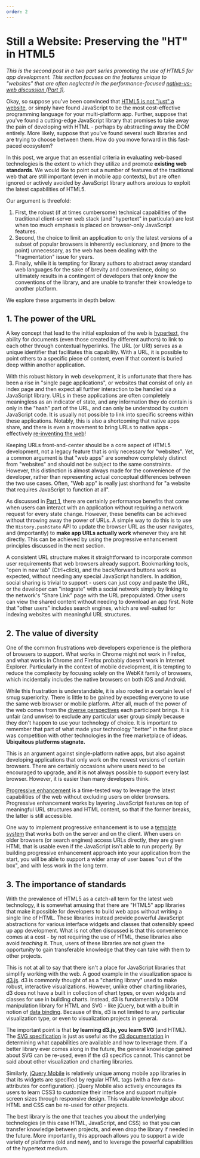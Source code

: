 ```yaml
---
order: 2
---
```


Still a Website: Preserving the "HT" in HTML5
=============================================

*This is the second post in a two part series promoting the use of HTML5 for app development. This section focuses on the features unique to "websites" that are often neglected in the performance-focused [native-vs-web discussion (Part 1)](https://wq.io/docs/web-app).*

Okay, so suppose you've been convinced that [HTML5 is not "just" a website](https://wq.io/docs/web-app), or simply have found JavaScript to be the most cost-effective programming language for your multi-platform app. Further, suppose that you've found a cutting-edge JavaScript library that promises to take away the pain of developing with HTML - perhaps by abstracting away the DOM entirely. More likely, suppose that you've found several such libraries and are trying to choose between them. How do you move forward in this fast-paced ecosystem?

In this post, we argue that an essential criteria in evaluating web-based technologies is the extent to which they utilize and promote **existing web standards**.  We would like to point out a number of features of the traditional web that are still important (even in mobile app contexts), but are often ignored or actively avoided by JavaScript library authors anxious to exploit the latest capabilities of HTML5.

Our argument is threefold:

 1. First, the robust (if at times cumbersome) technical capabilities of the traditional client-server web stack (and "hypertext" in particular) are lost when too much emphasis is placed on browser-only JavaScript features.
 2. Second, the choice to limit an application to only the latest versions of a subset of popular browsers is inherently exclusionary, and (more to the point) unnecessary, as the web has been dealing with the "fragmentation" issue for years.
 3. Finally, while it is tempting for library authors to abstract away standard web languages for the sake of brevity and convenience, doing so ultimately results in a contingent of developers that only know the conventions of the library, and are unable to transfer their knowledge to another platform.
 
We explore these arguments in depth below.

## 1. The power of the URL
A key concept that lead to the initial explosion of the web is [hypertext], the ability for documents (even those created by different authors) to link to each other through contextual hyperlinks.  The URL (or URI) serves as a unique identifier that facilitates this capability.  With a URL, it is possible to point others to a specific piece of content, even if that content is buried deep within another application.

With this robust history in web development, it is unfortunate that there has been a rise in "single page applications", or websites that consist of only an index page and then expect all further interaction to be handled via a JavaScript library.  URLs in these applications are often completely meaningless as an indicator of state, and any information they do contain is only in the "hash" part of the URL, and can only be understood by custom JavaScript code.  It is usually not possible to link into specific screens within these applications.  Notably, this is also a shortcoming that native apps share, and there is even a movement to bring URLs to native apps - effectively [re-inventing the web]!

Keeping URLs front-and-center should be a core aspect of HTML5 development, not a legacy feature that is only necessary for "websites".  Yet, a common argument is that "web apps" are somehow completely distinct from "websites" and should not be subject to the same constraints.  However, this distinction is almost always made for the convenience of the developer, rather than representing actual conceptual differences between the two use cases.  Often, "Web app" is really just shorthand for "a website that requires JavaScript to function at all".

As discussed in [Part 1](https://wq.io/docs/web-app), there are certainly performance benefits that come when users can interact with an application without requiring a network request for every state change.  However, these benefits can be achieved without throwing away the power of URLs.  A simple way to do this is to use the `History.pushState` API to update the browser URL as the user navigates, and (importantly) to **make app URLs actually work** whenever they are hit directly.  This can be achieved by using the progressive enhancement principles discussed in the next section.

A consistent URL structure makes it straightforward to incorporate common user requirements that web browsers already support.  Bookmarking tools, "open in new tab" (Ctrl+click), and the back/forward buttons work as expected, without needing any special JavaScript handlers.  In addition, social sharing is trivial to support - users can just copy and paste the URL, or the developer can "integrate" with a social network simply by linking to the network's "Share Link" page with the URL prepopulated.  Other users can view the shared content without needing to download an app first.  Note that "other users" includes search engines, which are well-suited for indexing websites with meaningful URL structures.

## 2. The value of diversity
One of the common frustrations web developers experience is the plethora of browsers to support.  What works in Chrome might not work in Firefox, and what works in Chrome and Firefox probably doesn't work in Internet Explorer.  Particularly in the context of mobile development, it is tempting to reduce the complexity by focusing solely on the WebKit family of browsers, which incidentally includes the native browsers on both iOS and Android.

While this frustration is understandable, it is also rooted in a certain level of smug superiority.  There is little to be gained by expecting everyone to use the same web browser or mobile platform.  After all, much of the power of the web comes from the [diverse perspectives] each participant brings.  It is unfair (and unwise) to exclude any particular user group simply because they don't happen to use your technology of choice.  It is important to remember that part of what made your technology "better" in the first place was competition with other technologies in the free marketplace of ideas.  **Ubiquitous platforms stagnate.**

This is an argument against single-platform native apps, but also against developing applications that only work on the newest versions of certain browsers.  There are certainly occasions where users need to be encouraged to upgrade, and it is not always possible to support every last browser.  However, it is easier than many developers think.

[Progressive enhancement] is a time-tested way to leverage the latest capabilities of the web without excluding users on older browsers.  Progressive enhancement works by layering JavaScript features on top of meaningful URL structures and HTML content, so that if the former breaks, the latter is still accessible.

One way to implement progressive enhancement is to use a [template system] that works both on the server and on the client.  When users on older browsers (or search engines) access URLs directly, they are given HTML that is usable even if the JavaScript isn't able to run properly.  By building progressive enhancement approach into your application from the start, you will be able to support a wider array of user bases "out of the box", and with less work in the long term.

## 3. The importance of standards

With the prevalence of HTML5 as a catch-all term for the latest web technology, it is somewhat amusing that there are "HTML5" app libraries that make it possible for developers to build web apps without writing a single line of HTML.  These libraries instead provide powerful JavaScript abstractions for various interface widgets and classes that ostensibly speed up app development.  What is not often discussed is that this convenience comes at a cost - by not requiring the use of HTML, these libraries also avoid *teaching* it.  Thus, users of these libraries are not given the opportunity to gain transferable knowledge that they can take with them to other projects.

This is not at all to say that there isn't a place for JavaScript libraries that simplify working with the web.  A good example in the visualization space is [d3.js].  d3 is commonly thought of as a "charting library" used to make robust, interactive visualizations.  However, unlike other charting libraries, d3 does not have a built in collection of chart types, or even widgets and classes for use in building charts.  Instead, d3 is fundamentally a DOM manipulation library for HTML and SVG - like jQuery, but with a built in notion of [data binding].  Because of this, d3 is not limited to any particular visualization type, or even to visualization projects in general.

The important point is that **by learning d3.js, you learn SVG** (and HTML).  The [SVG specification] is just as useful as the [d3 documentation] in determining what capabilities are available and how to leverage them.  If a better library ever comes along in the future, the general knowledge gained about SVG can be re-used, even if the d3 specifics cannot.  This cannot be said about other visualization and charting libraries.

Similarly, [jQuery Mobile] is relatively unique among mobile app libraries in that its widgets are specified by regular HTML tags (with a few `data-` attributes for configuration).  jQuery Mobile also actively encourages its users to learn CSS3 to customize their interface and support multiple screen sizes through responsive design.  This valuable knowledge about HTML and CSS can be re-used for other projects.

The best library is the one that teaches you about the underlying technologies (in this case HTML, JavaScript, and CSS) so that you can transfer knowledge between projects, and even drop the library if needed in the future.  More importantly, this approach allows you to support a wide variety of platforms (old and new), and to leverage the powerful capabilities of the hypertext medium.

[hypertext]: http://www.w3.org/WhatIs.html
[re-inventing the web]: https://twitter.com/jcoglan/statuses/461781379131666432
[diverse perspectives]: http://adactio.com/journal/6730/
[Progressive enhancement]: http://filamentgroup.com/dwpe/
[template system]: https://wq.io/docs/templates
[d3.js]: http://d3js.org
[data binding]: http://bost.ocks.org/mike/join/
[SVG specification]: http://www.w3.org/TR/SVG11/
[d3 documentation]: https://github.com/mbostock/d3/wiki
[jQuery Mobile]: http://jquerymobile.com
